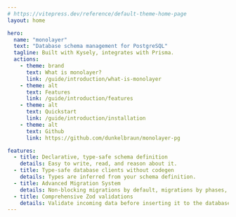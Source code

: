 ```yaml
---
# https://vitepress.dev/reference/default-theme-home-page
layout: home

hero:
  name: "monolayer"
  text: "Database schema management for PostgreSQL"
  tagline: Built with Kysely, integrates with Prisma.
  actions:
    - theme: brand
      text: What is monolayer?
      link: /guide/introduction/what-is-monolayer
    - theme: alt
      text: Features
      link: /guide/introduction/features
    - theme: alt
      text: Quickstart
      link: /guide/introduction/installation
    - theme: alt
      text: Github
      link: https://github.com/dunkelbraun/monolayer-pg

features:
  - title: Declarative, type-safe schema definition
    details: Easy to write, read, and reason about it.
  - title: Type-safe database clients without codegen
    details: Types are inferred from your schema definition.
  - title: Advanced Migration System
    details: Non-blocking migrations by default, migrations by phases, and detailed warnings.
  - title: Comprehensive Zod validations
    details: Validate incoming data before inserting it to the database.
---
```


